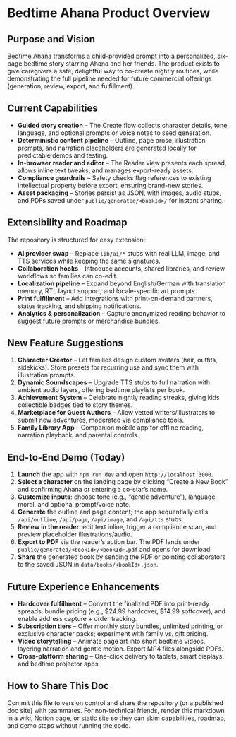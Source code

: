 # Bedtime Ahana Product Overview

## Purpose and Vision
Bedtime Ahana transforms a child-provided prompt into a personalized, six-page bedtime story starring Ahana and her friends. The product exists to give caregivers a safe, delightful way to co-create nightly routines, while demonstrating the full pipeline needed for future commercial offerings (generation, review, export, and fulfillment).

## Current Capabilities
- **Guided story creation** – The Create flow collects character details, tone, language, and optional prompts or voice notes to seed generation.
- **Deterministic content pipeline** – Outline, page prose, illustration prompts, and narration placeholders are generated locally for predictable demos and testing.
- **In-browser reader and editor** – The Reader view presents each spread, allows inline text tweaks, and manages export-ready assets.
- **Compliance guardrails** – Safety checks flag references to existing intellectual property before export, ensuring brand-new stories.
- **Asset packaging** – Stories persist as JSON, with images, audio stubs, and PDFs saved under `public/generated/<bookId>/` for instant sharing.

## Extensibility and Roadmap
The repository is structured for easy extension:
- **AI provider swap** – Replace `lib/ai/*` stubs with real LLM, image, and TTS services while keeping the same signatures.
- **Collaboration hooks** – Introduce accounts, shared libraries, and review workflows so families can co-edit.
- **Localization pipeline** – Expand beyond English/German with translation memory, RTL layout support, and locale-specific art prompts.
- **Print fulfillment** – Add integrations with print-on-demand partners, status tracking, and shipping notifications.
- **Analytics & personalization** – Capture anonymized reading behavior to suggest future prompts or merchandise bundles.

## New Feature Suggestions
1. **Character Creator** – Let families design custom avatars (hair, outfits, sidekicks). Store presets for recurring use and sync them with illustration prompts.
2. **Dynamic Soundscapes** – Upgrade TTS stubs to full narration with ambient audio layers, offering bedtime playlists per book.
3. **Achievement System** – Celebrate nightly reading streaks, giving kids collectible badges tied to story themes.
4. **Marketplace for Guest Authors** – Allow vetted writers/illustrators to submit new adventures, moderated via compliance tools.
5. **Family Library App** – Companion mobile app for offline reading, narration playback, and parental controls.

## End-to-End Demo (Today)
1. **Launch** the app with `npm run dev` and open `http://localhost:3000`.
2. **Select a character** on the landing page by clicking “Create a New Book” and confirming Ahana or entering a co-star’s name.
3. **Customize inputs**: choose tone (e.g., “gentle adventure”), language, moral, and optional prompt/voice note.
4. **Generate** the outline and page content; the app sequentially calls `/api/outline`, `/api/page`, `/api/image`, and `/api/tts` stubs.
5. **Review in the reader**: edit text inline, trigger a compliance scan, and preview placeholder illustrations/audio.
6. **Export to PDF** via the reader’s action bar. The PDF lands under `public/generated/<bookId>/<bookId>.pdf` and opens for download.
7. **Share** the generated book by sending the PDF or pointing collaborators to the saved JSON in `data/books/<bookId>.json`.

## Future Experience Enhancements
- **Hardcover fulfillment** – Convert the finalized PDF into print-ready spreads, bundle pricing (e.g., $24.99 hardcover, $14.99 softcover), and enable address capture + order tracking.
- **Subscription tiers** – Offer monthly story bundles, unlimited printing, or exclusive character packs; experiment with family vs. gift pricing.
- **Video storytelling** – Animate page art into short bedtime videos, layering narration and gentle motion. Export MP4 files alongside PDFs.
- **Cross-platform sharing** – One-click delivery to tablets, smart displays, and bedtime projector apps.

## How to Share This Doc
Commit this file to version control and share the repository (or a published doc site) with teammates. For non-technical friends, render this markdown in a wiki, Notion page, or static site so they can skim capabilities, roadmap, and demo steps without running the code.
